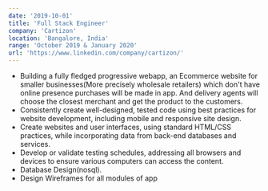 ```yaml
---
date: '2019-10-01'
title: 'Full Stack Engineer'
company: 'Cartizon'
location: 'Bangalore, India'
range: 'October 2019 & January 2020'
url: 'https://www.linkedin.com/company/cartizon/'
---
```


- Building a fully fledged progressive webapp, an Ecommerce website for smaller businesses(More precisely wholesale retailers) which don't have online presence purchases will be made in app. And delivery agents will choose the closest merchant and get the product to the customers.
- Consistently create well-designed, tested code using best practices for website development, including mobile and responsive site design.
- Create websites and user interfaces, using standard HTML/CSS practices, while incorporating data from back-end databases and services.
- Develop or validate testing schedules, addressing all browsers and devices to ensure various computers can access the content.
- Database Design(nosql).
- Design Wireframes for all modules of app
